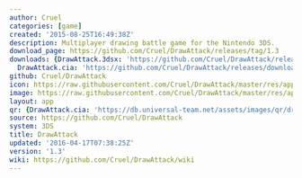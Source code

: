 ```yaml
---
author: Cruel
categories: [game]
created: '2015-08-25T16:49:38Z'
description: Multiplayer drawing battle game for the Nintendo 3DS.
download_page: https://github.com/Cruel/DrawAttack/releases/tag/1.3
downloads: {DrawAttack.3dsx: 'https://github.com/Cruel/DrawAttack/releases/download/1.3/DrawAttack.3dsx',
  DrawAttack.cia: 'https://github.com/Cruel/DrawAttack/releases/download/1.3/DrawAttack.cia'}
github: Cruel/DrawAttack
icon: https://raw.githubusercontent.com/Cruel/DrawAttack/master/res/app/icon.png
image: https://raw.githubusercontent.com/Cruel/DrawAttack/master/res/app/banner.png
layout: app
qr: {DrawAttack.cia: 'https://db.universal-team.net/assets/images/qr/drawattack.cia.png'}
source: https://github.com/Cruel/DrawAttack
system: 3DS
title: DrawAttack
updated: '2016-04-17T07:38:25Z'
version: '1.3'
wiki: https://github.com/Cruel/DrawAttack/wiki
---
```

